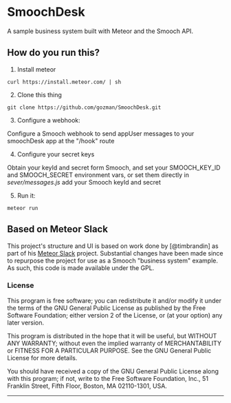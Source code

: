 # SmoochDesk

A sample business system built with Meteor and the Smooch API.

## How do you run this?

1. Install meteor

  `curl https://install.meteor.com/ | sh`

2. Clone this thing

  `git clone https://github.com/gozman/SmoochDesk.git`

3. Configure a webhook:

  Configure a Smooch webhook to send appUser messages to your smoochDesk app at the "/hook" route

4. Configure your secret keys

  Obtain your keyId and secret form Smooch, and set your SMOOCH_KEY_ID and SMOOCH_SECRET environment vars, or set them directly in _sever/messages.js_ add your Smooch keyId and secret

5. Run it:

  `meteor run`

## Based on Meteor Slack

This project's structure and UI is based on work done by [@timbrandin] as part of his [Meteor Slack](https://slides.com/timbrandin/meteor-slack) project. Substantial changes have been made since to repurpose the project for use as a Smooch "business system" example. As such, this code is made available under the GPL.

### License

This program is free software; you can redistribute it and/or
modify it under the terms of the GNU General Public License
as published by the Free Software Foundation; either version 2
of the License, or (at your option) any later version.

This program is distributed in the hope that it will be useful,
but WITHOUT ANY WARRANTY; without even the implied warranty of
MERCHANTABILITY or FITNESS FOR A PARTICULAR PURPOSE.  See the
GNU General Public License for more details.

You should have received a copy of the GNU General Public License
along with this program; if not, write to the Free Software
Foundation, Inc., 51 Franklin Street, Fifth Floor, Boston,
MA  02110-1301, USA.

-------
